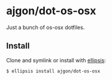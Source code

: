 # ajgon/dot-os-osx
Just a bunch of os-osx dotfiles.

## Install
Clone and symlink or install with [ellipsis][ellipsis]:

```
$ ellipsis install ajgon/dot-os-osx
```

[ellipsis]: http://ellipsis.sh
